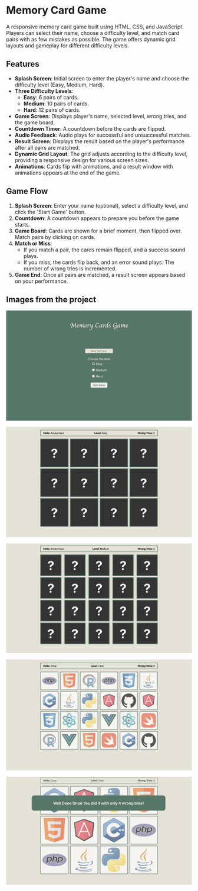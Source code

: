 # Memory Card Game

A responsive memory card game built using HTML, CSS, and JavaScript. Players can select their name, choose a difficulty level, and match card pairs with as few mistakes as possible. The game offers dynamic grid layouts and gameplay for different difficulty levels.

## Features

- **Splash Screen**: Initial screen to enter the player's name and choose the difficulty level (Easy, Medium, Hard).
- **Three Difficulty Levels**:
  - **Easy**: 6 pairs of cards.
  - **Medium**: 10 pairs of cards.
  - **Hard**: 12 pairs of cards.
- **Game Screen**: Displays player's name, selected level, wrong tries, and the game board.
- **Countdown Timer**: A countdown before the cards are flipped.
- **Audio Feedback**: Audio plays for successful and unsuccessful matches.
- **Result Screen**: Displays the result based on the player's performance after all pairs are matched.
- **Dynamic Grid Layout**: The grid adjusts according to the difficulty level, providing a responsive design for various screen sizes.
- **Animations**: Cards flip with animations, and a result window with animations appears at the end of the game.

## Game Flow

1. **Splash Screen**: Enter your name (optional), select a difficulty level, and click the 'Start Game' button.
2. **Countdown**: A countdown appears to prepare you before the game starts.
3. **Game Board**: Cards are shown for a brief moment, then flipped over. Match pairs by clicking on cards.
4. **Match or Miss**:
   - If you match a pair, the cards remain flipped, and a success sound plays.
   - If you miss, the cards flip back, and an error sound plays. The number of wrong tries is incremented.
5. **Game End**: Once all pairs are matched, a result screen appears based on your performance.

## Images from the project

![Game Screenshot](images/Screenshot1.png)

![Game Screenshot](images/Screenshot2.png)

![Game Screenshot](images/Screenshot3.png)

![Game Screenshot](images/Screenshot4.png)

![Game Screenshot](images/Screenshot5.png)
